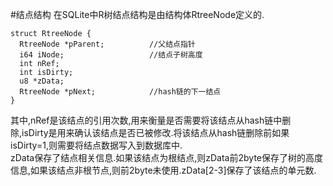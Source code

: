 #结点结构
在SQLite中R树结点结构是由结构体RtreeNode定义的.

    struct RtreeNode {
      RtreeNode *pParent;          //父结点指针
      i64 iNode;                   //结点子树高度
      int nRef;
      int isDirty;
      u8 *zData;
      RtreeNode *pNext;            //hash链的下一结点
    }
其中,nRef是该结点的引用次数,用来衡量是否需要将该结点从hash链中删除,isDirty是用来确认该结点是否已被修改.将该结点从hash链删除前如果isDirty=1,则需要将结点数据写入到数据库中.<br>
zData保存了结点相关信息.如果该结点为根结点,则zData前2byte保存了树的高度信息,如果该结点非根节点,则前2byte未使用.zData[2-3]保存了该结点的单元数.
